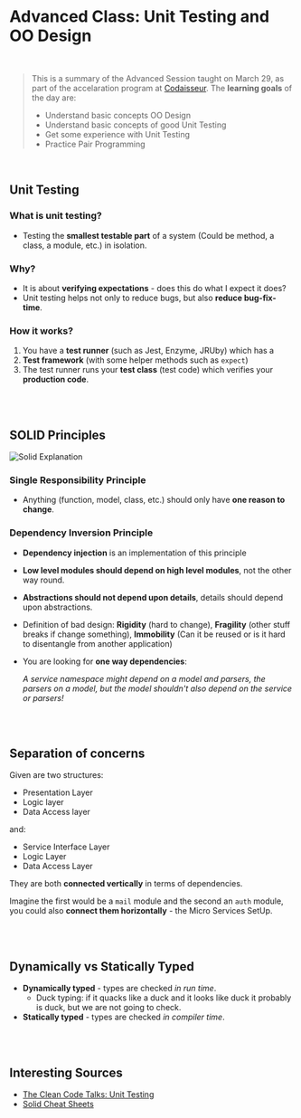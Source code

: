 # Advanced Class: Unit Testing and OO Design

<br/>

>This is a summary of the Advanced Session taught on March 29, as part of the accelaration program at [Codaisseur](https://codaisseur.com/). The **learning goals** of the day are: 
>
>* Understand basic concepts OO Design
>* Understand basic concepts of good Unit Testing
>* Get some experience with Unit Testing
>* Practice  Pair Programming

<br/>

## Unit Testing
### What is unit testing?
* Testing the **smallest testable part** of a system (Could be method, a class, a module, etc.) in isolation.

### Why?
* It is about **verifying expectations** - does this do what I expect it does?
* Unit testing helps not only to reduce bugs, but also **reduce bug-fix-time**.

### How it works?
1) You have a **test runner** (such as Jest, Enzyme, JRUby) which has a
2) **Test framework** (with some helper methods such as `expect`)
3) The test runner runs your **test class** (test code) which verifies your **production code**.


<br/><br/>

## SOLID Principles

![Solid Explanation](https://devscopeninjas.azurewebsites.net/wp-content/uploads/2017/04/Solid-1024x283-1024x283.jpg)

### Single Responsibility Principle
* Anything (function, model, class, etc.) should only have **one reason to change**.

### Dependency Inversion Principle
* **Dependency injection** is an implementation of this principle
* **Low level modules should depend on high level modules**, not the other way round.
* **Abstractions should not depend upon details**, details should depend upon abstractions.
* Definition of bad design: **Rigidity** (hard to change), **Fragility** (other stuff breaks if change something), **Immobility** (Can it be reused or is it hard to disentangle from another application)
* You are looking for **one way dependencies**:

  _A service namespace might depend on a model and parsers, the parsers on a model, but the model shouldn't also depend on the service or parsers!_

<br/><br/>

## Separation of concerns

Given are two structures: 

  * Presentation Layer
  * Logic layer
  * Data Access layer

  and:

  * Service Interface Layer
  * Logic Layer
  * Data Access Layer

They are both **connected vertically** in terms of dependencies.

Imagine the first would be a `mail` module and the second an `auth` module, you could also **connect them horizontally** - the Micro Services SetUp.

<br/><br/>

## Dynamically vs Statically Typed

* **Dynamically typed** - types are checked _in run time_.
  * Duck typing: if it quacks like a duck and it looks like duck it probably is duck, but we are not going to check.
* **Statically typed** - types are checked _in compiler time_.

<br/><br/>

## Interesting Sources


* [The Clean Code Talks: Unit Testing](https://www.youtube.com/watch?v=wEhu57pih5w)
* [Solid Cheat Sheets](https://www.monterail.com/blog/solid-principles-cheatsheet-printable)